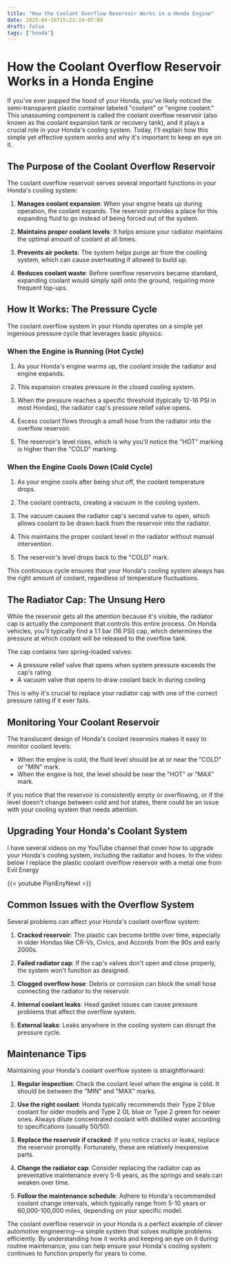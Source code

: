 ```yaml
---
title: "How the Coolant Overflow Reservoir Works in a Honda Engine"
date: 2025-04-16T15:23:24-07:00
draft: false
tags: ["honda"]
---
```


# How the Coolant Overflow Reservoir Works in a Honda Engine

If you've ever popped the hood of your Honda, you've likely noticed the semi-transparent plastic container labeled "coolant" or "engine coolant." This unassuming component is called the coolant overflow reservoir (also known as the coolant expansion tank or recovery tank), and it plays a crucial role in your Honda's cooling system. Today, I'll explain how this simple yet effective system works and why it's important to keep an eye on it.

## The Purpose of the Coolant Overflow Reservoir

The coolant overflow reservoir serves several important functions in your Honda's cooling system:

1. **Manages coolant expansion**: When your engine heats up during operation, the coolant expands. The reservoir provides a place for this expanding fluid to go instead of being forced out of the system.

2. **Maintains proper coolant levels**: It helps ensure your radiator maintains the optimal amount of coolant at all times.

3. **Prevents air pockets**: The system helps purge air from the cooling system, which can cause overheating if allowed to build up.

4. **Reduces coolant waste**: Before overflow reservoirs became standard, expanding coolant would simply spill onto the ground, requiring more frequent top-ups.

## How It Works: The Pressure Cycle

The coolant overflow system in your Honda operates on a simple yet ingenious pressure cycle that leverages basic physics:

### When the Engine is Running (Hot Cycle)

1. As your Honda's engine warms up, the coolant inside the radiator and engine expands.

2. This expansion creates pressure in the closed cooling system.

3. When the pressure reaches a specific threshold (typically 12-16 PSI in most Hondas), the radiator cap's pressure relief valve opens.

4. Excess coolant flows through a small hose from the radiator into the overflow reservoir.

5. The reservoir's level rises, which is why you'll notice the "HOT" marking is higher than the "COLD" marking.

### When the Engine Cools Down (Cold Cycle)

1. As your engine cools after being shut off, the coolant temperature drops.

2. The coolant contracts, creating a vacuum in the cooling system.

3. The vacuum causes the radiator cap's second valve to open, which allows coolant to be drawn back from the reservoir into the radiator.

4. This maintains the proper coolant level in the radiator without manual intervention.

5. The reservoir's level drops back to the "COLD" mark.

This continuous cycle ensures that your Honda's cooling system always has the right amount of coolant, regardless of temperature fluctuations.

## The Radiator Cap: The Unsung Hero

While the reservoir gets all the attention because it's visible, the radiator cap is actually the component that controls this entire process. On Honda vehicles, you'll typically find a 1.1 bar (16 PSI) cap, which determines the pressure at which coolant will be released to the overflow tank.

The cap contains two spring-loaded valves:
- A pressure relief valve that opens when system pressure exceeds the cap's rating
- A vacuum valve that opens to draw coolant back in during cooling

This is why it's crucial to replace your radiator cap with one of the correct pressure rating if it ever fails.

## Monitoring Your Coolant Reservoir

The translucent design of Honda's coolant reservoirs makes it easy to monitor coolant levels:

- When the engine is cold, the fluid level should be at or near the "COLD" or "MIN" mark.
- When the engine is hot, the level should be near the "HOT" or "MAX" mark.

If you notice that the reservoir is consistently empty or overflowing, or if the level doesn't change between cold and hot states, there could be an issue with your cooling system that needs attention.

## Upgrading Your Honda's Coolant System

I have several videos on my YouTube channel that cover how to upgrade your Honda's cooling system, including the radiator and hoses. In the video below I replace the plastic coolant overflow reservoir with a metal one from Evil Energy

{{< youtube PiynEnyNewI >}}

## Common Issues with the Overflow System

Several problems can affect your Honda's coolant overflow system:

1. **Cracked reservoir**: The plastic can become brittle over time, especially in older Hondas like CR-Vs, Civics, and Accords from the 90s and early 2000s.

2. **Failed radiator cap**: If the cap's valves don't open and close properly, the system won't function as designed.

3. **Clogged overflow hose**: Debris or corrosion can block the small hose connecting the radiator to the reservoir.

4. **Internal coolant leaks**: Head gasket issues can cause pressure problems that affect the overflow system.

5. **External leaks**: Leaks anywhere in the cooling system can disrupt the pressure cycle.

## Maintenance Tips

Maintaining your Honda's coolant overflow system is straightforward:

1. **Regular inspection**: Check the coolant level when the engine is cold. It should be between the "MIN" and "MAX" marks.

2. **Use the right coolant**: Honda typically recommends their Type 2 blue coolant for older models and Type 2 OL blue or Type 2 green for newer ones. Always dilute concentrated coolant with distilled water according to specifications (usually 50/50).

3. **Replace the reservoir if cracked**: If you notice cracks or leaks, replace the reservoir promptly. Fortunately, these are relatively inexpensive parts.

4. **Change the radiator cap**: Consider replacing the radiator cap as preventative maintenance every 5-6 years, as the springs and seals can weaken over time.

5. **Follow the maintenance schedule**: Adhere to Honda's recommended coolant change intervals, which typically range from 5-10 years or 60,000-100,000 miles, depending on your specific model.

The coolant overflow reservoir in your Honda is a perfect example of clever automotive engineering—a simple system that solves multiple problems efficiently. By understanding how it works and keeping an eye on it during routine maintenance, you can help ensure your Honda's cooling system continues to function properly for years to come.